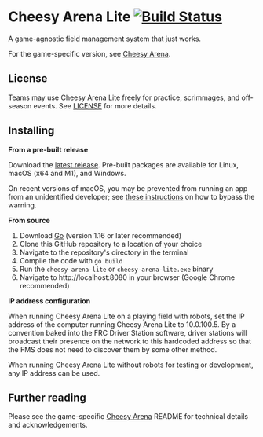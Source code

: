 Cheesy Arena Lite [![Build Status](https://github.com/Team254/cheesy-arena-lite/actions/workflows/test.yml/badge.svg)](https://github.com/Team254/cheesy-arena-lite/actions)
============
A game-agnostic field management system that just works.

For the game-specific version, see [Cheesy Arena](https://github.com/Team254/cheesy-arena).

## License
Teams may use Cheesy Arena Lite freely for practice, scrimmages, and off-season events. See [LICENSE](LICENSE) for more details.

## Installing
**From a pre-built release**

Download the [latest release](https://github.com/Team254/cheesy-arena-lite/releases). Pre-built packages are available for Linux, macOS (x64 and M1), and Windows.

On recent versions of macOS, you may be prevented from running an app from an unidentified developer; see [these instructions](https://support.apple.com/guide/mac-help/open-a-mac-app-from-an-unidentified-developer-mh40616/mac) on how to bypass the warning.

**From source**

1. Download [Go](https://golang.org/dl/) (version 1.16 or later recommended)
1. Clone this GitHub repository to a location of your choice
1. Navigate to the repository's directory in the terminal
1. Compile the code with `go build`
1. Run the `cheesy-arena-lite` or `cheesy-arena-lite.exe` binary
1. Navigate to http://localhost:8080 in your browser (Google Chrome recommended)

**IP address configuration**

When running Cheesy Arena Lite on a playing field with robots, set the IP address of the computer running Cheesy Arena Lite to 10.0.100.5. By a convention baked into the FRC Driver Station software, driver stations will broadcast their presence on the network to this hardcoded address so that the FMS does not need to discover them by some other method.

When running Cheesy Arena Lite without robots for testing or development, any IP address can be used.

## Further reading
Please see the game-specific [Cheesy Arena](https://github.com/Team254/cheesy-arena) README for technical details and acknowledgements.
